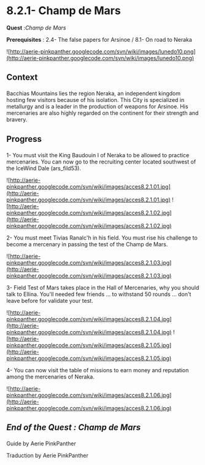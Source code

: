 # 8.2.1- Champ de Mars #


<p><b>Quest</b> :<em>Champ de Mars</em> </p>
<p><b>Prerequisites</b> : 2.4- The false papers for Arsinoe / 8.1- On road to Neraka</p>

![http://aerie-pinkpanther.googlecode.com/svn/wiki/images/lunedo10.png](http://aerie-pinkpanther.googlecode.com/svn/wiki/images/lunedo10.png)

## <p><span>Context</span></p> ##

Bacchias Mountains lies the region Neraka, an independent kingdom hosting few visitors because of his isolation. This City is specialized in metallurgy and is a leader in the production of weapons for Arsinoe. His mercenaries are also highly regarded on the continent for their strength and bravery.


## <p>Progress</p> ##

1- You must visit the King Baudouin I of Neraka to be allowed to practice mercenaries. You can now go to the recruiting center located southwest of the IceWind Dale (ars\_fild53).


![http://aerie-pinkpanther.googlecode.com/svn/wiki/images/acces8.2.1.01.jpg](http://aerie-pinkpanther.googlecode.com/svn/wiki/images/acces8.2.1.01.jpg)
![http://aerie-pinkpanther.googlecode.com/svn/wiki/images/acces8.2.1.02.jpg](http://aerie-pinkpanther.googlecode.com/svn/wiki/images/acces8.2.1.02.jpg)


2- You must meet Tivias Ranalc'h in his field. You must rise his challenge to become a mercenary in passing the test of the Champ de Mars.


![http://aerie-pinkpanther.googlecode.com/svn/wiki/images/acces8.2.1.03.jpg](http://aerie-pinkpanther.googlecode.com/svn/wiki/images/acces8.2.1.03.jpg)

3- Field Test of Mars takes place in the Hall of Mercenaries, why you should talk to Ellina. You'll needed few friends ... to withstand 50 rounds ... don't leave before for validate your test.


![http://aerie-pinkpanther.googlecode.com/svn/wiki/images/acces8.2.1.04.jpg](http://aerie-pinkpanther.googlecode.com/svn/wiki/images/acces8.2.1.04.jpg)
![http://aerie-pinkpanther.googlecode.com/svn/wiki/images/acces8.2.1.05.jpg](http://aerie-pinkpanther.googlecode.com/svn/wiki/images/acces8.2.1.05.jpg)

4- You can now visit the table of missions to earn money and reputation among the mercenaries of Neraka.


![http://aerie-pinkpanther.googlecode.com/svn/wiki/images/acces8.2.1.06.jpg](http://aerie-pinkpanther.googlecode.com/svn/wiki/images/acces8.2.1.06.jpg)



## <p><em>End of the Quest : Champ de Mars</em></h2>
Guide by Aerie PinkPanther

Traduction by Aerie PinkPanther
</p>